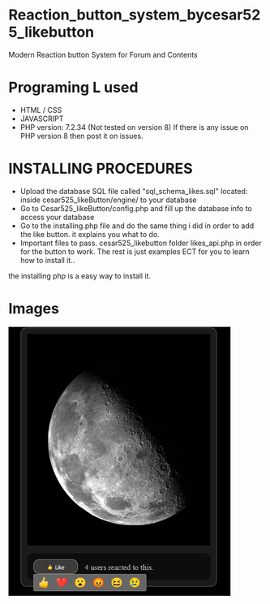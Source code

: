 # Reaction_button_system_bycesar525_likebutton
Modern Reaction button System for Forum and Contents

# Programing L used
* HTML / CSS
* JAVASCRIPT
* PHP version: 7.2.34 (Not tested on version 8) If there is any issue on PHP version 8 then post it on issues.

# INSTALLING PROCEDURES
* Upload the database SQL file called "sql_schema_likes.sql" located: inside cesar525_likeButton/engine/ to your database
* Go to Cesar525_likeButton/config.php and fill up the database info to access your database
* Go to the installing.php file and do the same thing i did in order to add the like button.
it explains you what to do.
* Important files to pass.
     cesar525_likebutton folder
     likes_api.php
in order for the button to work. The rest is just examples ECT for you to learn how to install it..

the installing php is a easy way to install it.


# Images
![Scheme](likeButton.PNG)
